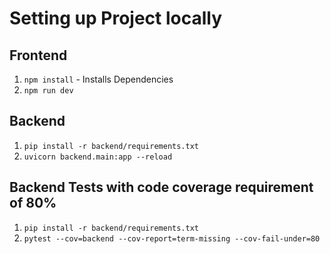 # Setting up Project locally

## Frontend 

1. ``npm install`` - Installs Dependencies 
2. ``npm run dev``

## Backend 
1. ``pip install -r backend/requirements.txt``
2. ``uvicorn backend.main:app --reload``

## Backend Tests with code coverage requirement of 80%
1. ``pip install -r backend/requirements.txt``
2. ``pytest --cov=backend --cov-report=term-missing --cov-fail-under=80``